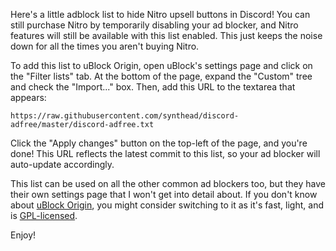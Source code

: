 Here's a little adblock list to hide Nitro upsell buttons in Discord!  You can still purchase Nitro by temporarily disabling your ad blocker, and Nitro features will still be available with this list enabled.  This just keeps the noise down for all the times you aren't buying Nitro.

To add this list to uBlock Origin, open uBlock's settings page and click on the "Filter lists" tab.  At the bottom of the page, expand the "Custom" tree and check the "Import..." box.  Then, add this URL to the textarea that appears:

    https://raw.githubusercontent.com/synthead/discord-adfree/master/discord-adfree.txt

Click the "Apply changes" button on the top-left of the page, and you're done!  This URL reflects the latest commit to this list, so your ad blocker will auto-update accordingly.

This list can be used on all the other common ad blockers too, but they have their own settings page that I won't get into detail about.  If you don't know about [uBlock Origin](https://ublockorigin.com), you might consider switching to it as it's fast, light, and is [GPL-licensed](https://github.com/gorhill/uBlock/blob/master/LICENSE.txt).

Enjoy!
